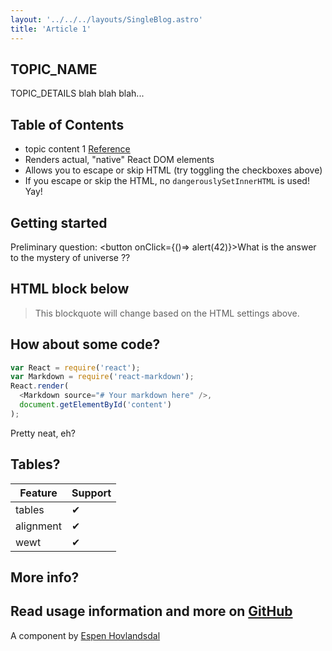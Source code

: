 ```yaml
---
layout: '../../../layouts/SingleBlog.astro'
title: 'Article 1'
---
```


## TOPIC_NAME

TOPIC_DETAILS
blah blah blah...

## Table of Contents
* topic content 1 [Reference](http://dibya.org)
* Renders actual, "native" React DOM elements
* Allows you to escape or skip HTML (try toggling the checkboxes above)
* If you escape or skip the HTML, no `dangerouslySetInnerHTML` is used! Yay!


## Getting started
Preliminary question: 
<button onClick={()=> alert(42)}>What is the answer to the mystery of universe ??</button>

## HTML block below
<blockquote>
This blockquote will change based on the HTML settings above.
</blockquote>

## How about some code?

```js
var React = require('react');
var Markdown = require('react-markdown');
React.render(
  <Markdown source="# Your markdown here" />,
  document.getElementById('content')
);
```
Pretty neat, eh?

## Tables?
| Feature   | Support |
| --------- | ------- |
| tables    | ✔ |
| alignment | ✔ |
| wewt      | ✔ |

## More info?

Read usage information and more on [GitHub](//github.com/rexxars/react-markdown)
---------------
A component by [Espen Hovlandsdal](https://espen.codes/)